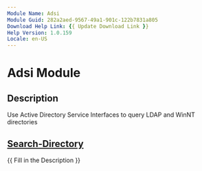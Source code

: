 ```yaml
---
Module Name: Adsi
Module Guid: 282a2aed-9567-49a1-901c-122b7831a805
Download Help Link: {{ Update Download Link }}
Help Version: 1.0.159
Locale: en-US
---
```


# Adsi Module
## Description
Use Active Directory Service Interfaces to query LDAP and WinNT directories

## [Search-Directory](Search-Directory.md)
{{ Fill in the Description }}


